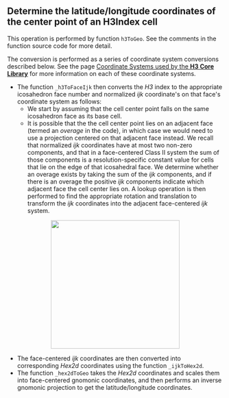 Determine the latitude/longitude coordinates of the center point of an H3Index cell
---

This operation is performed by function `h3ToGeo`. See the comments in the function source code for more detail.

The conversion is performed as a series of coordinate system conversions described below. See the page <a href="#/documentation/core-library/coordinate-systems">Coordinate Systems used by the __H3 Core Library__</a> for more information on each of these coordinate systems.

*  The function `_h3ToFaceIjk` then converts the _H3_ index to the appropriate icosahedron face number and normalized _ijk_ coordinate's on that face's coordinate system as follows:
   * We start by assuming that the cell center point falls on the same icosahedron face as its base cell.
   * It is possible that the the cell center point lies on an adjacent face (termed an _overage_ in the code), in which case we would need to use a projection centered on that adjacent face instead. We recall that normalized _ijk_ coordinates have at most two non-zero components, and that in a face-centered Class II system the sum of those components is a resolution-specific constant value for cells that lie on the edge of that icosahedral face.
     We determine whether an overage exists by taking the sum of the _ijk_ components, and if there is an overage the positive _ijk_ components indicate which adjacent face the cell center lies on. A lookup operation is then performed to find the appropriate rotation and translation to transform the _ijk_ coordinates into the adjacent face-centered _ijk_ system.

<div align="center">
  <img height="300" src="images/triEdge.png" />
</div>

* The face-centered _ijk_ coordinates are then converted into corresponding _Hex2d_ coordinates using the function `_ijkToHex2d`.
* The function `_hex2dToGeo` takes the _Hex2d_ coordinates and scales them into face-centered gnomonic coordinates, and then performs an inverse gnomonic projection to get the latitude/longitude coordinates.
